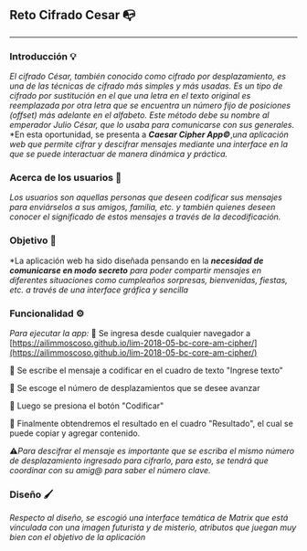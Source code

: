 ## Reto Cifrado Cesar 📭

-------------------------------------------------------------------------------------------------------
### Introducción 💡

*El cifrado César, también conocido como cifrado por desplazamiento, es una de las técnicas de cifrado más simples y más usadas. Es un tipo de cifrado por sustitución en el que una letra en el texto original es reemplazada por otra letra que se encuentra un número fijo de posiciones (offset) más adelante en el alfabeto. Este método debe su nombre al emperador Julio César, que lo usaba para comunicarse con sus generales.*
*En esta oportunidad, se presenta a ***Caesar Cipher App©***,*una aplicación web que permite cifrar y descifrar mensajes mediante una interface en la que se puede interactuar de manera dinámica y práctica.*

### Acerca de los usuarios 👫

*Los usuarios son aquellas personas que deseen codificar sus mensajes para enviárselos a sus amigos, familia, etc. y también quienes deseen conocer el significado de estos mensajes a través de la decodificación.*

### Objetivo 📌

*La aplicación web ha sido diseñada pensando en la ***necesidad de comunicarse en modo secreto*** *para poder compartir mensajes en diferentes situaciones como cumpleaños sorpresas, bienvenidas, fiestas, etc. a través de una interface gráfica y sencilla*

### Funcionalidad ⚙

*Para ejecutar la app:*
📝 Se ingresa desde cualquier navegador a [https://ailimmoscoso.github.io/lim-2018-05-bc-core-am-cipher/](https://ailimmoscoso.github.io/lim-2018-05-bc-core-am-cipher/)

📝 Se escribe el mensaje a codificar en el cuadro de texto "Ingrese texto"

📝 Se escoge el número de desplazamientos que se desee avanzar

📝 Luego se presiona el botón "Codificar"

📝 Finalmente obtendremos el resultado en el cuadro "Resultado", el cual se puede copiar y agregar contenido. 

⚠*Para descifrar el mensaje es importante que se escriba el mismo número de desplazamiento ingresado para cifrarlo, para esto, se tendrá que coordinar con su amig@ para saber el número clave.*

### Diseño 🖌

*Respecto al diseño, se escogió una interface temática de Matrix que está vinculada con una imagen futurista y de misterio, atributos que juegan muy bien con el objetivo de la aplicación*
